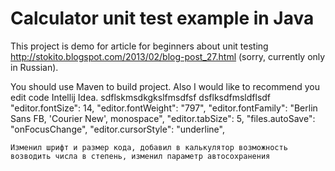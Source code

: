 Calculator unit test example in Java
===============

This project is demo for article for beginners about unit testing http://stokito.blogspot.com/2013/02/blog-post_27.html (sorry, currently only in Russian).

You should use Maven to build project.
Also I would like to recommend you edit code Intellij Idea.
sdflskmsdkgkslfmsdfsf
dsflksdfmsldflsdf
"editor.fontSize": 14,
    "editor.fontWeight": "797",
    "editor.fontFamily": "Berlin Sans FB, 'Courier New', monospace",
    "editor.tabSize": 5,
    "files.autoSave": "onFocusChange",
    "editor.cursorStyle": "underline",
    
    Изменил шрифт и размер кода, добавил в калькулятор возможность возводить числа в степень, изменил параметр автосохранения
    